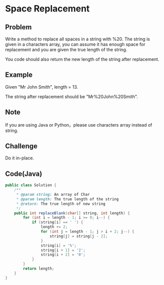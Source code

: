 # Space Replacement

## Problem

Write a method to replace all spaces in a string with %20. The string is given in a characters array, you can assume it has enough space for replacement and you are given the true length of the string.

You code should also return the new length of the string after replacement.

## Example

Given "Mr John Smith", length = 13.

The string after replacement should be "Mr%20John%20Smith".

## Note

If you are using Java or Python，please use characters array instead of string.

## Challenge

Do it in-place.

## Code(Java)

```java
public class Solution {
    /**
     * @param string: An array of Char
     * @param length: The true length of the string
     * @return: The true length of new string
     */
    public int replaceBlank(char[] string, int length) {
        for (int i = length - 1; i >= 0; i--) {
            if (string[i] == ' ') {
                length += 2;
                for (int j = length - 1; j > i + 2; j--) {
                    string[j] = string[j - 2];
                }
                string[i] = '%';
                string[i + 1] = '2';
                string[i + 2] = '0';
            }
        }
        return length;
    }
}
```
